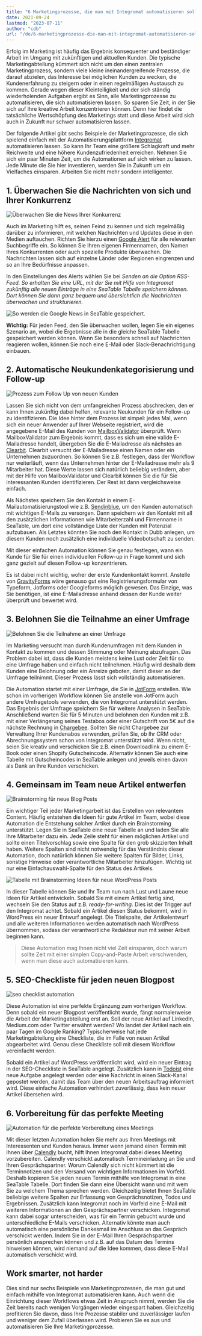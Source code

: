 ```yaml
---
title: "6 Marketingprozesse, die man mit Integromat automatisieren sollte - SeaTable"
date: 2021-09-24
lastmod: "2023-07-11"
author: "cdb"
url: "/de/6-marketingprozesse-die-man-mit-integromat-automatisieren-sollte"
---
```


Erfolg im Marketing ist häufig das Ergebnis konsequenter und beständiger Arbeit im Umgang mit zukünftigen und aktuellen Kunden. Die typische Marketingabteilung kümmert sich nicht um den einen zentralen Marketingprozess, sondern viele kleine ineinandergreifende Prozesse, die darauf abzielen, das Interesse bei möglichen Kunden zu wecken, die Kundenerfahrung zu steigern oder in einen regelmäßigen Austausch zu kommen. Gerade wegen dieser Kleinteiligkeit und der sich ständig wiederholenden Aufgaben ergibt es Sinn, alle Marketingprozesse zu automatisieren, die sich automatisieren lassen. So sparen Sie Zeit, in der Sie sich auf Ihre kreative Arbeit konzentrieren können. Denn hier findet die tatsächliche Wertschöpfung des Marketings statt und diese Arbeit wird sich auch in Zukunft nur schwer automatisieren lassen.

Der folgende Artikel gibt sechs Beispiele der Marketingprozesse, die sich spielend einfach mit der Automatisierungsplattform [Integromat](https://integromat.io/) automatisieren lassen. So kann Ihr Team eine größere Schlagkraft und mehr Reichweite und eine höhere Kundenzufriedenheit erreichen. Nehmen Sie sich ein paar Minuten Zeit, um die Automationen auf sich wirken zu lassen. Jede Minute die Sie hier investieren, werden Sie in Zukunft um ein Vielfaches einsparen. Arbeiten Sie nicht mehr sondern intelligenter.

## 1\. Überwachen Sie die Nachrichten von sich und Ihrer Konkurrenz

![Überwachen Sie die News Ihrer Konkurrenz](https://seatable.io/wp-content/uploads/2021/09/monitor-the-news-of-your-competition-711x290.png)

Auch im Marketing hilft es, seinen Feind zu kennen und sich regelmäßig darüber zu informieren, mit welchen Nachrichten und Updates diese in den Medien auftauchen. Richten Sie hierzu einen [Google Alert](https://www.google.de/alerts) für alle relevanten Suchbegriffe ein. So können Sie Ihren eigenen Firmennamen, den Namen Ihres Konkurrenten oder auch spezielle Produkte überwachen. Die Nachrichten lassen sich auf einzelne Länder oder Regionen eingrenzen und so an Ihre Bedürfnisse anpassen.

In den Einstellungen des Alerts wählen Sie bei _Senden an _die Option _RSS-Feed_. So erhalten Sie eine URL, mit der Sie mit Hilfe von Integromat zukünftig alle neuen Einträge in eine SeaTable Tabelle speichern können. Dort können Sie dann ganz bequem und übersichtlich die Nachrichten überwachen und strukturieren.__

![So werden die Google News in SeaTable gespeichert.](https://seatable.io/wp-content/uploads/2021/09/google-news-seatable.png)

**Wichtig:** Für jeden Feed, den Sie überwachen wollen, legen Sie ein eigenes Szenario an, wobei die Ergebnisse alle in die gleiche SeaTable Tabelle gespeichert werden können. Wenn Sie besonders schnell auf Nachrichten reagieren wollen, können Sie noch eine E-Mail oder Slack-Benachrichtigung einbauen.

## 2\. Automatische Neukundenkategorisierung und Follow-up

![Prozess zum Follow Up von neuen Kunden](https://seatable.io/wp-content/uploads/2021/09/follow-up-on-customers.png)

Lassen Sie sich nicht von dem umfangreichen Prozess abschrecken, den er kann Ihnen zukünftig dabei helfen, relevante Neukunden für ein Follow-up zu identifizieren. Die Idee hinter dem Prozess ist simpel: jedes Mal, wenn sich ein neuer Anwender auf Ihrer Webseite registriert, wird die angegebene E-Mail des Kunden von [MailboxValidator](https://www.mailboxvalidator.com/) überprüft. Wenn MailboxValidator zum Ergebnis kommt, dass es sich um eine valide E-Mailadresse handelt, übergeben Sie die E-Mailadresse als nächstes an [Clearbit](https://clearbit.com/). Clearbit versucht der E-Mailadresse einen Namen oder ein Unternehmen zuzuordnen. So können Sie z.B. festlegen, dass der Workflow nur weiterläuft, wenn das Unternehmen hinter der E-Mailadresse mehr als 9 Mitarbeiter hat. Diese Werte lassen sich natürlich beliebig verändern, aber mit der Hilfe von MailboxValidator und Clearbit können Sie die für Sie interessanten Kunden identifizieren. Der Rest ist dann vergleichsweise einfach.

Als Nächstes speichern Sie den Kontakt in einem E-Mailautomatisierungstool wie z.B. [Sendinblue](https://de.sendinblue.com/), um den Kunden automatisch mit wichtigen E-Mails zu versorgen. Dann speichern wir den Kontakt mit all den zusätzlichen Informationen wie Mitarbeiterzahl und Firmenname in SeaTable, um dort eine vollständige Liste der Kunden mit Potenzial aufzubauen. Als Letztes könnten Sie noch den Kontakt in Dubb anlegen, um diesem Kunden noch zusätzlich eine individuelle Videobotschaft zu senden.

Mit dieser einfachen Automation können Sie genau festlegen, wann ein Kunde für Sie für einen individuellen Follow-up in Frage kommt und sich ganz gezielt auf diesen Follow-up konzentrieren.

Es ist dabei nicht wichtig, woher der erste Kundenkontakt kommt. Anstelle von [GravityForms](https://www.gravityforms.com/) wäre genauso gut eine Registrierungsformular von Typeform, Jotforms oder Googleforms möglich gewesen. Das Einzige, was Sie benötigen, ist eine E-Mailadresse anhand dessen der Kunde weiter überprüft und bewertet wird.

## 3\. Belohnen Sie die Teilnahme an einer Umfrage

![Belohnen Sie die Teilnahme an einer Umfrage](https://seatable.io/wp-content/uploads/2021/09/incentive-for-a-survey.png)

Im Marketing versucht man durch Kundenumfragen mit dem Kunden in Kontakt zu kommen und dessen Stimmung oder Meinung abzufragen. Das Problem dabei ist, dass die Kunden meistens keine Lust oder Zeit für so eine Umfrage haben und einfach nicht teilnehmen. Häufig wird deshalb dem Kunden eine Belohnung oder ein Anreize geboten, damit dieser an der Umfrage teilnimmt. Dieser Prozess lässt sich vollständig automatisieren.

Die Automation startet mit einer Umfrage, die Sie in [JotForm](https://jotform.com/) erstellen. Wie schon im vorherigen Workflow können Sie anstelle von JotForm auch andere Umfragetools verwenden, die von Integromat unterstützt werden. Das Ergebnis der Umfrage speichern Sie für weitere Analysen in SeaTable. Anschließend warten Sie für 5 Minuten und belohnen den Kunden mit z.B. mit einer Verlängerung seines Testabos oder einer Gutschrift von 5€ auf die nächste Rechnung in [Chargebee](https://www.chargebee.com/). Sollten Sie nicht Chargebee zur Verwaltung Ihrer Kundenabos verwenden, prüfen Sie, ob Ihr CRM oder Abrechnungssystem schon von Integromat unterstützt wird. Wenn nicht, seien Sie kreativ und verschicken Sie z.B. einen Downloadlink zu einem E-Book oder einen Shopify Gutscheincode. Alternativ können Sie auch eine Tabelle mit Gutscheincodes in SeaTable anlegen und jeweils einen davon als Dank an Ihre Kunden verschicken.

## 4\. Gemeinsam im Team neue Artikel entwerfen

![Brainstorming für neue Blog Posts](https://seatable.io/wp-content/uploads/2021/09/brainstorm-new-blog-posts-711x317.png)

Ein wichtiger Teil jeder Marketingarbeit ist das Erstellen von relevantem Content. Häufig entstehen die Ideen für gute Artikel im Team, wobei diese Automation die Entstehung solcher Artikel durch ein Brainstorming unterstützt. Legen Sie in SeaTable eine neue Tabelle an und laden Sie alle Ihre Mitarbeiter dazu ein. Jede Zeile steht für einen möglichen Artikel und sollte einen Titelvorschlag sowie eine Spalte für den grob skizzierten Inhalt haben. Weitere Spalten sind nicht notwendig für das Verständnis dieser Automation, doch natürlich können Sie weitere Spalten für Bilder, Links, sonstige Hinweise oder verantwortliche Mitarbeiter hinzufügen. Wichtig ist nur eine Einfachauswahl-Spalte für den Status des Artikels.

![Tabelle mit Brainstorming Ideen für neue WordPress Posts](https://seatable.io/wp-content/uploads/2021/09/brainstorming-to-wordpress.png)

In dieser Tabelle können Sie und Ihr Team nun nach Lust und Laune neue Ideen für Artikel entwickeln. Sobald Sie mit einem Artikel fertig sind, wechseln Sie den Status auf z.B. _ready-for-writing_. Dies ist der Trigger auf den Integromat achtet. Sobald ein Artikel diesen Status bekommt, wird in WordPress ein neuer Entwurf angelegt. Die Titelspalte, der Artikelentwurf und alle weiteren Informationen werden automatisch nach WordPress übernommen, sodass der verantwortliche Redakteur nun mit seiner Arbeit beginnen kann.

> Diese Automation mag Ihnen nicht viel Zeit einsparen, doch warum sollte Zeit mit einer simplen Copy-and-Paste Arbeit verschwenden, wenn man diese auch automatisieren kann.

## 5\. SEO-Checkliste für jeden neuen Blogpost

![seo checklist automation](https://seatable.io/wp-content/uploads/2021/09/seo-checklist-automation-711x234.png)

Diese Automation ist eine perfekte Ergänzung zum vorherigen Workflow. Denn sobald ein neuer Blogpost veröffentlicht wurde, fängt normalerweise die Arbeit der Marketingabteilung erst an. Soll der neue Artikel auf LinkedIn, Medium.com oder Twitter erwähnt werden? Wo landet der Artikel nach ein paar Tagen im Google Ranking? Typischerweise hat jede Marketingabteilung eine Checkliste, die im Falle von neuen Artikel abgearbeitet wird. Genau diese Checkliste soll mit diesem Workflow vereinfacht werden.

Sobald ein Artikel auf WordPress veröffentlicht wird, wird ein neuer Eintrag in der SEO-Checkliste in SeaTable angelegt. Zusätzlich kann in [Todoist](https://todoist.com/) eine neue Aufgabe angelegt werden oder eine Nachricht in einen Slack-Kanal gepostet werden, damit das Team über den neuen Arbeitsauftrag informiert wird. Diese einfache Automation verhindert zuverlässig, dass kein neuer Artikel übersehen wird.

## 6\. Vorbereitung für das perfekte Meeting

![Automation für die perfekte Vorbereitung eines Meetings](https://seatable.io/wp-content/uploads/2021/09/meeting-preparation-711x192.png)

Mit dieser letzten Automation holen Sie mehr aus Ihren Meetings mit Interessenten und Kunden heraus. Immer wenn jemand einen Termin mit Ihnen über [Calendly](https://calendly.com/) bucht, hilft Ihnen Integromat dabei dieses Meeting vorzubereiten. Calendly verschickt automatisch Termineinladung an Sie und Ihren Gesprächspartner. Worum Calendly sich nicht kümmert ist die Terminnotizen und den Versand von wichtigen Informationen im Vorfeld. Deshalb kopieren Sie jeden neuen Termin mithilfe von Integromat in eine SeaTable Tabelle. Dort finden Sie dann eine Übersicht wann und mit wem Sie zu welchem Thema sprechen werden. Gleichzeitig bietet Ihnen SeaTable beliebige weitere Spalten zur Erfassung von Gesprächsnotizen, Todos und Ergebnissen. Zusätzlich kann Integromat noch im Vorfeld eine E-Mail mit weiteren Informationen an den Gesprächspartner verschicken. Integromat kann dabei sogar unterscheiden, was für ein Termin gebucht wurde und unterschiedliche E-Mails verschicken. Alternativ könnte man auch automatisch eine persönliche Dankesmail im Anschluss an das Gespräch verschickt werden. Indem Sie in der E-Mail Ihren Gesprächspartner persönlich ansprechen können und z.B. auf das Datum des Termins hinweisen können, wird niemand auf die Idee kommen, dass diese E-Mail automatisch verschickt wird.

## Work smarter, not harder

Dies sind nur sechs Beispiele von Marketingprozessen, die man gut und einfach mithilfe von Integromat automatisieren kann. Auch wenn die Einrichtung dieser Workflows etwas Zeit in Anspruch nimmt, werden Sie die Zeit bereits nach wenigen Vorgängen wieder eingespart haben. Gleichzeitig profitieren Sie davon, dass Ihre Prozesse stabiler und zuverlässiger laufen und weniger dem Zufall überlassen wird. Probieren Sie es aus und automatisieren Sie Ihre Marketingprozesse.
